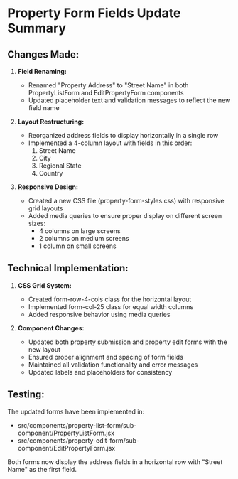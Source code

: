 # Property Form Fields Update Summary

## Changes Made:

1. **Field Renaming:**
   - Renamed "Property Address" to "Street Name" in both PropertyListForm and EditPropertyForm components
   - Updated placeholder text and validation messages to reflect the new field name

2. **Layout Restructuring:**
   - Reorganized address fields to display horizontally in a single row
   - Implemented a 4-column layout with fields in this order:
     1. Street Name
     2. City
     3. Regional State
     4. Country

3. **Responsive Design:**
   - Created a new CSS file (property-form-styles.css) with responsive grid layouts
   - Added media queries to ensure proper display on different screen sizes:
     - 4 columns on large screens
     - 2 columns on medium screens
     - 1 column on small screens

## Technical Implementation:

1. **CSS Grid System:**
   - Created form-row-4-cols class for the horizontal layout
   - Implemented form-col-25 class for equal width columns
   - Added responsive behavior using media queries

2. **Component Changes:**
   - Updated both property submission and property edit forms with the new layout
   - Ensured proper alignment and spacing of form fields
   - Maintained all validation functionality and error messages
   - Updated labels and placeholders for consistency

## Testing:

The updated forms have been implemented in:
- src/components/property-list-form/sub-component/PropertyListForm.jsx
- src/components/property-edit-form/sub-component/EditPropertyForm.jsx

Both forms now display the address fields in a horizontal row with "Street Name" as the first field.

